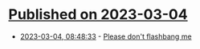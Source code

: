 # [Published on 2023-03-04](index.md)

* [2023-03-04, 08:48:33](https://lobste.rs/s/sj4nzy/please_don_t_flashbang_me) - [Please don't flashbang me](https://github.com/npmaile/blog/blob/main/posts/flashbang.md)
